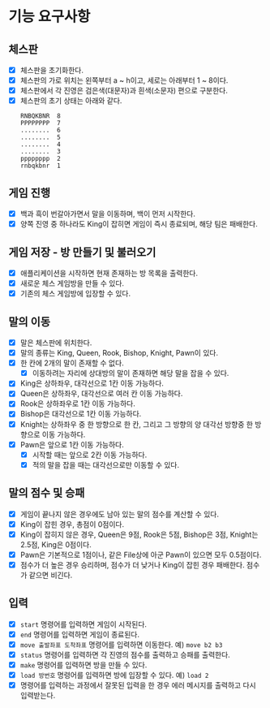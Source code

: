 # 기능 요구사항

## 체스판

- [x] 체스판을 초기화한다.
- [x] 체스판의 가로 위치는 왼쪽부터 a ~ h이고, 세로는 아래부터 1 ~ 8이다.
- [x] 체스판에서 각 진영은 검은색(대문자)과 흰색(소문자) 편으로 구분한다.
- [x] 체스판의 초기 상태는 아래와 같다.
    ```
    RNBQKBNR  8
    PPPPPPPP  7
    ........  6
    ........  5
    ........  4
    ........  3
    pppppppp  2
    rnbqkbnr  1
    ```

## 게임 진행

- [x] 백과 흑이 번갈아가면서 말을 이동하며, 백이 먼저 시작한다.
- [x] 양쪽 진영 중 하나라도 King이 잡히면 게임이 즉시 종료되며, 해당 팀은 패배한다.

## 게임 저장 - 방 만들기 및 불러오기

- [x] 애플리케이션을 시작하면 현재 존재하는 방 목록을 출력한다.
- [x] 새로운 체스 게임방을 만들 수 있다.
- [x] 기존의 체스 게임방에 입장할 수 있다.

## 말의 이동

- [x] 말은 체스판에 위치한다.
- [x] 말의 종류는 King, Queen, Rook, Bishop, Knight, Pawn이 있다.
- [x] 한 칸에 2개의 말이 존재할 수 없다.
    - [x] 이동하려는 자리에 상대방의 말이 존재하면 해당 말을 잡을 수 있다.
- [x] King은 상하좌우, 대각선으로 1칸 이동 가능하다.
- [x] Queen은 상하좌우, 대각선으로 여러 칸 이동 가능하다.
- [x] Rook은 상하좌우로 1칸 이동 가능하다.
- [x] Bishop은 대각선으로 1칸 이동 가능하다.
- [x] Knight는 상하좌우 중 한 방향으로 한 칸, 그리고 그 방향의 양 대각선 방향중 한 방향으로 이동 가능하다.
- [x] Pawn은 앞으로 1칸 이동 가능하다.
    - [x] 시작할 때는 앞으로 2칸 이동 가능하다.
    - [x] 적의 말을 잡을 때는 대각선으로만 이동할 수 있다.

## 말의 점수 및 승패

- [x] 게임이 끝나지 않은 경우에도 남아 있는 말의 점수를 계산할 수 있다.
- [x] King이 잡힌 경우, 총점이 0점이다.
- [x] King이 잡히지 않은 경우, Queen은 9점, Rook은 5점, Bishop은 3점, Knight는 2.5점, King은 0점이다.
- [x] Pawn은 기본적으로 1점이나, 같은 File상에 아군 Pawn이 있으면 모두 0.5점이다.
- [x] 점수가 더 높은 경우 승리하며, 점수가 더 낮거나 King이 잡힌 경우 패배한다. 점수가 같으면 비긴다.

## 입력

- [x] `start` 명령어를 입력하면 게임이 시작된다.
- [x] `end` 명령어를 입력하면 게임이 종료된다.
- [x] `move 출발좌표 도착좌표` 명령어를 입력하면 이동한다. 예) `move b2 b3`
- [x] `status` 명령어를 입력하면 각 진영의 점수를 출력하고 승패를 출력한다.
- [x] `make` 명령어를 입력하면 방을 만들 수 있다.
- [x] `load 방번호` 명령어를 입력하면 방에 입장할 수 있다. 예) `load 2`
- [x] 명령어를 입력하는 과정에서 잘못된 입력을 한 경우 에러 메시지를 출력하고 다시 입력받는다.
